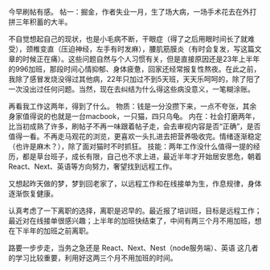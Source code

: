 今早刷帖有感。
帖一：掘金，作者失业一月，生了场大病，一场手术花去在外打拼三年积蓄的大半。

不自觉想起自己的现状，也是小毛病不断，干眼症（得了之后用眼时间长了就难受），颈椎变直（压迫神经，左手有时发麻），腰肌筋膜炎（有时会复发，写这篇文章的时候正在痛）。这些问题自然与个人习惯有关，但是直接原因还是23年上半年的996加班，那段时间心情抑郁、身体疲惫，回家还经常报复性熬夜。在此之前，我除了感冒发烧没得过其他病，22年只加过不到5天班，天天乐呵呵的，除了阳了一次没出过任何问题。当然，现在去纠结为什么得这些病没意义，一笔糊涂账。

再看我工作这两年，得到了什么。
物质：钱是一分没攒下来，一点不夸张，其余身家值得说的也就是一台macbook，一只猫，四只乌龟。
内在：社会打磨两年，比当初成熟了许多，刷帖子不再一味跟着帖子走，会去审视内容是否“正确”，是否值得一看。不再走马观花的浏览，更喜欢一头扎进去把营养吸收完。情绪逐渐稳定（也许是麻木？），除了面对猫时不时抓狂。
技能：两年工作没什么值得一提的经历，都是草台班子，成长有限，自己也不求上进，最近半年才开始居安思危，朝着React、Next、英语等方向努力，奢望找到远程工作。

又想起昨天做的梦，梦到回老家了，以远程工作和在线接单为生，作息规律，身体逐渐恢复健康。

认真考虑了一下离职的选择，离职是迟早的。最近报了培训班，目标是远程工作；最近对在线接单很感兴趣；上半年的加班快结束了，中间有两三个月不用加班，想在下半年的加班之前离职。

路要一步步走，当务之急还是 React、Next、Nest（node服务端）、英语 这几者的学习比较重要，利用好这两三个月不用加班的时间。